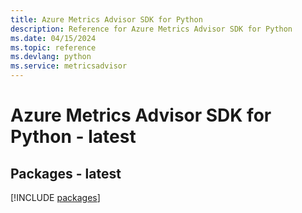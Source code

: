 ```yaml
---
title: Azure Metrics Advisor SDK for Python
description: Reference for Azure Metrics Advisor SDK for Python
ms.date: 04/15/2024
ms.topic: reference
ms.devlang: python
ms.service: metricsadvisor
---
```

# Azure Metrics Advisor SDK for Python - latest
## Packages - latest
[!INCLUDE [packages](metrics-advisor-index.md)]